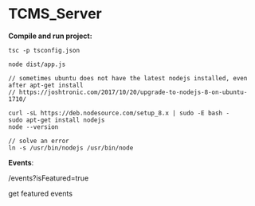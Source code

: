 # TCMS_Server

**Compile and run project:**

```
tsc -p tsconfig.json

node dist/app.js
```

```
// sometimes ubuntu does not have the latest nodejs installed, even after apt-get install
// https://joshtronic.com/2017/10/20/upgrade-to-nodejs-8-on-ubuntu-1710/

curl -sL https://deb.nodesource.com/setup_8.x | sudo -E bash -
sudo apt-get install nodejs
node --version

// solve an error
ln -s /usr/bin/nodejs /usr/bin/node
```

**Events**:

/events?isFeatured=true

get featured events
